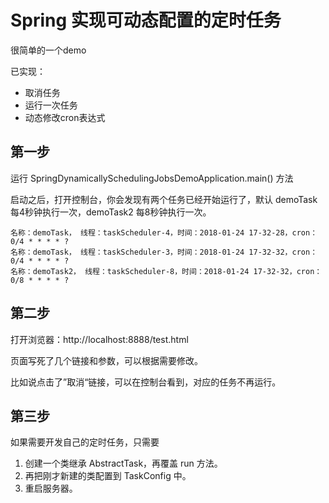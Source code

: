 # Spring 实现可动态配置的定时任务

很简单的一个demo

已实现：

- 取消任务
- 运行一次任务
- 动态修改cron表达式

## 第一步 

运行 SpringDynamicallySchedulingJobsDemoApplication.main() 方法

启动之后，打开控制台，你会发现有两个任务已经开始运行了，默认 demoTask 每4秒钟执行一次，demoTask2 每8秒钟执行一次。

```
名称：demoTask， 线程：taskScheduler-4，时间：2018-01-24 17-32-28，cron：0/4 * * * * ?
名称：demoTask， 线程：taskScheduler-3，时间：2018-01-24 17-32-32，cron：0/4 * * * * ?
名称：demoTask2， 线程：taskScheduler-8，时间：2018-01-24 17-32-32，cron：0/8 * * * * ?
```

## 第二步

打开浏览器：http://localhost:8888/test.html

页面写死了几个链接和参数，可以根据需要修改。

比如说点击了”取消“链接，可以在控制台看到，对应的任务不再运行。

## 第三步

如果需要开发自己的定时任务，只需要

1. 创建一个类继承 AbstractTask，再覆盖 run 方法。
2. 再把刚才新建的类配置到 TaskConfig 中。
3. 重启服务器。


